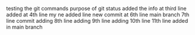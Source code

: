testing the git commands
purpose of git status
added the info at third line
added at 4th line
my ne added line
new commit at 6th line
main branch 7th line commit
adding 8th line
adding 9th line
adding 10th line
11th line added in main branch
